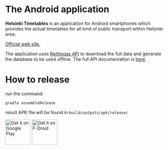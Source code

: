 # The Android application

**Helsinki Timetables** is an application for Android smartphones which provides the actual timetables for all kind of public transport within Helsinki area.

[Official web site.][1]

The application uses [Reittiopas API][3] to download the full data and generate the database to be used offline. The full API documentation is [here][4].

# How to release

run the command:

```
gradle assembleRelease
```

result APK file will be found in `build/outputs/apk/release/`

[<img src="https://play.google.com/intl/en_us/badges/images/generic/en-play-badge.png"
     alt="Get it on Google Play"
     height="80">](https://play.google.com/store/apps/details?id=com.redblaster.hsl.main)
[<img src="https://fdroid.gitlab.io/artwork/badge/get-it-on.png"
     alt="Get it on F-Droid"
     height="80">](https://f-droid.org/packages/com.redblaster.hsl.main/)

  [1]: http://hsl.2rooms.net/
  [2]: http://hsl.2rooms.net/images/phone.png
  [3]: http://developer.reittiopas.fi
  [4]: http://developer.reittiopas.fi/pages/en/kalkati.net-xml-database-dump.php
